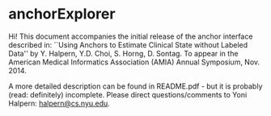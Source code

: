 anchorExplorer
==============

Hi! This document accompanies the initial release of the anchor interface described in: ``Using Anchors to Estimate Clinical State without Labeled Data'' by Y. Halpern, Y.D. Choi, S. Horng, D. Sontag. To appear in the American Medical Informatics Association (AMIA) Annual Symposium, Nov. 2014. 

A more detailed description can be found in README.pdf - but it is probably (read: definitely) incomplete.
Please direct questions/comments to Yoni Halpern: halpern@cs.nyu.edu.



